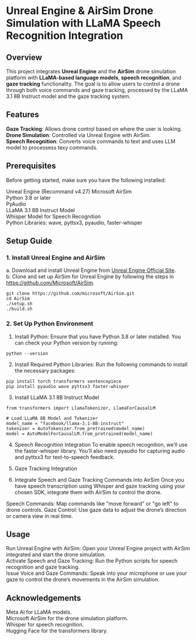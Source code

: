 # Unreal Engine & AirSim Drone Simulation with LLaMA Speech Recognition Integration 
## Overview

This project integrates __Unreal Engine__ and the __AirSim__ drone simulation platform with __LLaMA-based language models__, __speech recognition__, and __gaze tracking__ functionality. The goal is to allow users to control a drone through both voice commands and gaze tracking, processed by the LLaMA 3.1 8B Instruct model and the gaze tracking system.

## Features
__Gaze Tracking__: Allows drone control based on where the user is looking.<br>
__Drone Simulation__: Controlled via Unreal Engine with AirSim.<br>
__Speech Recognition__: Converts voice commands to text and uses LLM model to processess texy commands.<br>

## Prerequisites
Before getting started, make sure you have the following installed:

Unreal Engine (Recommand v4.27)
Microsoft AirSim  
Python 3.8 or later<br>
PyAudio<br>
LLaMA 3.1 8B Instruct Model<br>
Whisper Model for Speech Recognition<br>
Python Libraries: wave, pyttsx3, pyaudio, faster-whisper<br>

## Setup Guide
### 1. Install Unreal Engine and AirSim
   a. Download and install Unreal Engine from [Unreal Engine Official Site](https://www.unrealengine.com/en-US/download).<br>
   b. Clone and set up AirSim for Unreal Engine by following the steps in https://github.com/Microsoft/AirSim.

```
git clone https://github.com/microsoft/AirSim.git
cd AirSim
./setup.sh
./build.sh
```

### 2. Set Up Python Environment
1. Install Python: Ensure that you have Python 3.8 or later installed. You can check your Python version by running:
```
python --version
```
2. Install Required Python Libraries: Run the following commands to install the necessary packages:
```
pip install torch transformers sentencepiece
pip install pyaudio wave pyttsx3 faster-whisper
```
3. Install LLaMA 3.1 8B Instruct Model
```
from transformers import LlamaTokenizer, LlamaForCausalLM

# Load LLaMA 8B Model and Tokenizer
model_name = "facebook/llama-3.1-8B-instruct"  
tokenizer = AutoTokenizer.from_pretrained(model_name)
model = AutoModelForCausalLM.from_pretrained(model_name)
```
4. Speech Recognition Integration
To enable speech recognition, we’ll use the faster-whisper library. You’ll also need pyaudio for capturing audio and pyttsx3 for text-to-speech feedback.

5. Gaze Tracking Integration

6. Integrate Speech and Gaze Tracking Commands into AirSim
Once you have speech transcription using Whisper and gaze tracking using your chosen SDK, integrate them with AirSim to control the drone.

Speech Commands: Map commands like "move forward" or "go left" to drone controls.
Gaze Control: Use gaze data to adjust the drone’s direction or camera view in real time.

## Usage
Run Unreal Engine with AirSim: Open your Unreal Engine project with AirSim integrated and start the drone simulation.<br>
Activate Speech and Gaze Tracking: Run the Python scripts for speech recognition and gaze tracking.<br>
Issue Voice and Gaze Commands: Speak into your microphone or use your gaze to control the drone’s movements in the AirSim simulation.<br>

## Acknowledgements
Meta AI for LLaMA models.<br>
Microsoft AirSim for the drone simulation platform.<br>
Whisper for speech recognition.<br>
Hugging Face for the transformers library.<br>
